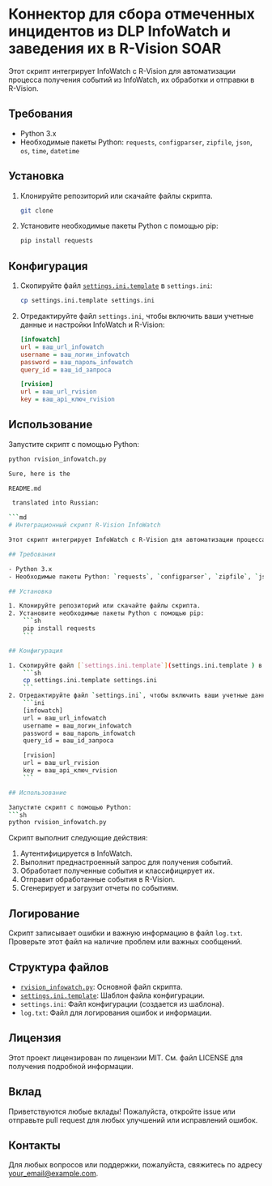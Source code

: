 # Коннектор для сбора отмеченных инцидентов из DLP InfoWatch и заведения их в R-Vision SOAR

Этот скрипт интегрирует InfoWatch с R-Vision для автоматизации процесса получения событий из InfoWatch, их обработки и отправки в R-Vision.

## Требования

- Python 3.x
- Необходимые пакеты Python: `requests`, `configparser`, `zipfile`, `json`, `os`, `time`, `datetime`

## Установка

1. Клонируйте репозиторий или скачайте файлы скрипта.
    ```sh
    git clone 
    ```
2. Установите необходимые пакеты Python с помощью pip:
    ```sh
    pip install requests
    ```

## Конфигурация

1. Скопируйте файл [`settings.ini.template`](settings.ini.template ) в `settings.ini`:
    ```sh
    cp settings.ini.template settings.ini
    ```
2. Отредактируйте файл `settings.ini`, чтобы включить ваши учетные данные и настройки InfoWatch и R-Vision:
    ```ini
    [infowatch]
    url = ваш_url_infowatch
    username = ваш_логин_infowatch
    password = ваш_пароль_infowatch
    query_id = ваш_id_запроса

    [rvision]
    url = ваш_url_rvision
    key = ваш_api_ключ_rvision
    ```

## Использование

Запустите скрипт с помощью Python:
```sh
python rvision_infowatch.py

Sure, here is the 

README.md

 translated into Russian:

```md
# Интеграционный скрипт R-Vision InfoWatch

Этот скрипт интегрирует InfoWatch с R-Vision для автоматизации процесса получения событий из InfoWatch, их обработки и отправки в R-Vision.

## Требования

- Python 3.x
- Необходимые пакеты Python: `requests`, `configparser`, `zipfile`, `json`, `os`, `time`, `datetime`

## Установка

1. Клонируйте репозиторий или скачайте файлы скрипта.
2. Установите необходимые пакеты Python с помощью pip:
    ```sh
    pip install requests
    ```

## Конфигурация

1. Скопируйте файл [`settings.ini.template`](settings.ini.template ) в `settings.ini`:
    ```sh
    cp settings.ini.template settings.ini
    ```
2. Отредактируйте файл `settings.ini`, чтобы включить ваши учетные данные и настройки InfoWatch и R-Vision:
    ```ini
    [infowatch]
    url = ваш_url_infowatch
    username = ваш_логин_infowatch
    password = ваш_пароль_infowatch
    query_id = ваш_id_запроса

    [rvision]
    url = ваш_url_rvision
    key = ваш_api_ключ_rvision
    ```

## Использование

Запустите скрипт с помощью Python:
```sh
python rvision_infowatch.py
```

Скрипт выполнит следующие действия:

1. Аутентифицируется в InfoWatch.
2. Выполнит преднастроенный запрос для получения событий.
3. Обработает полученные события и классифицирует их.
4. Отправит обработанные события в R-Vision.
5. Сгенерирует и загрузит отчеты по событиям.

## Логирование

Скрипт записывает ошибки и важную информацию в файл `log.txt`. Проверьте этот файл на наличие проблем или важных сообщений.

## Структура файлов

- [`rvision_infowatch.py`](rvision_infowatch.py ): Основной файл скрипта.
- [`settings.ini.template`](settings.ini.template ): Шаблон файла конфигурации.
- `settings.ini`: Файл конфигурации (создается из шаблона).
- `log.txt`: Файл для логирования ошибок и информации.

## Лицензия

Этот проект лицензирован по лицензии MIT. См. файл LICENSE для получения подробной информации.

## Вклад

Приветствуются любые вклады! Пожалуйста, откройте issue или отправьте pull request для любых улучшений или исправлений ошибок.

## Контакты

Для любых вопросов или поддержки, пожалуйста, свяжитесь по адресу [your_email@example.com](mailto:your_email@example.com).
```
